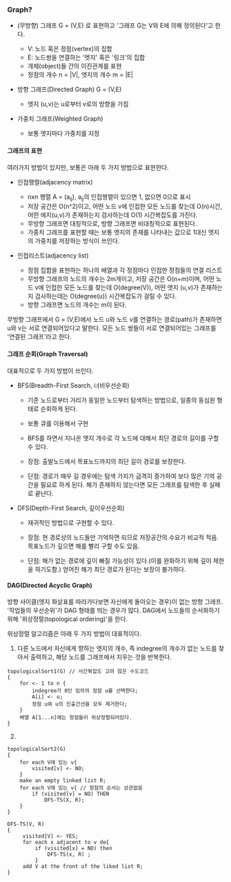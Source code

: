 ### Graph?


 - (무방향) 그래프 G = (V,E) 로 표현하고 '그래프 G는 V와 E에 의해 정의된다'고 한다.
   - V: 노드 혹은 정점(vertex)의 집합
   - E: 노드쌍을 연결하는 '엣지' 혹은 '링크'의 집합
   - 개체(object)들 간의 이진관계를 표현
   - 정점의 개수 n = |V|, 엣지의 개수 m = |E|
 
 - 방향 그래프(Directed Graph) G = (V,E)
   - 엣지 (u,v)는 u로부터 v로의 방향을 가짐
 
 - 가중치 그래프(Weighted Graph)
   - 보통 엣지마다 가중치를 지정
   
 
#### 그래프의 표현

여러가지 방법이 있지만, 보통은 아래 두 가지 방법으로 표현한다.
 - 인접행렬(adjacency matrix)
   - nxn 행렬 A = (a<sub>ij</sub>), a<sub>ij</sub>의 인접행렬이 있으면 1, 없으면 0으로 표시
   - 저장 공간은 O(n^2)이고, 어떤 노드 v에 인접한 모든 노드를 찾는데 O(n)시간, 어떤 에지(u,v)가 존재하는지 검사하는데 O(1) 시간복잡도를 가진다.
   - 무방향 그래프면 대칭적으로, 방향 그래프면 비대칭적으로 표현된다.
   - 가중치 그래프를 표현할 때는 보통 엣지의 존재를 나타내는 값으로 1대신 엣지의 가중치를 저장하는 방식이 쓰인다.
   
 - 인접리스트(adjacency list)
   - 정점 집합을 표현하는 하나의 배열과 각 정점마다 인접한 정점들의 연결 리스트
   - 무방향 그래프의 노드의 개수는 2m개이고, 저장 공간은 O(n+m)이며, 어떤 노드 v에 인접한 모든 노드를 찾는데 O(degree(V)), 어떤 엣지 (u,v)가 존재하는지 검사하는데는 O(degree(u)) 시간복잡도가 걸릴 수 있다.
   - 방향 그래프면 노드의 개수는 m이 된다.

무방향 그래프에서 G = (V,E)에서 노드 u와 노드 v를 연결하는 경로(path)가 존재하면 u와 v는 서로 연결되어있다고 말한다.
모든 노드 쌍들이 서로 연결되어있는 그래프를 '연결된 그래프'라고 한다.

#### 그래프 순회(Graph Traversal)

대표적으로 두 가지 방법이 쓰인다.
 - BFS(Breadth-First Search, 너비우선순회)
   - 기준 노드로부터 거리가 동일한 노드부터 탐색하는 방법으로, 일종의 동심원 형태로 순회하게 된다.
   - 보통 큐를 이용해서 구현
   - BFS를 하면서 지나온 엣지 개수로 각 노드에 대해서 최단 경로의 길이를 구할 수 있다.
   
   - 장점: 출발노드에서 목표노드까지의 최단 길이 경로를 보장한다.
   - 단점: 경로가 매우 길 경우에는 탐색 가지가 급격히 증가하여 보다 많은 기억 공간을 필요로 하게 된다. 해가 존재하지 않는다면 모든 그래프를 탐색한 후 실패로 끝난다.
   
 - DFS(Depth-First Search, 깊이우선순회)
   - 재귀적인 방법으로 구현할 수 있다.
   
   - 장점: 현 경로상의 노드들만 기억하면 되므로 저장공간의 수요가 비교적 적음. 목표노드가 깊으면 해를 빨리 구할 수도 있음.
   - 단점: 해가 없는 경로에 깊이 빠질 가능성이 있다.(이를 완화하기 위해 깊이 제한을 하기도함.) 얻어진 해가 최단 경로가 된다는 보장이 불가하다.
   
#### DAG(Directed Acyclic Graph)

방향 사이클(엣지 화살표를 따라가다보면 자신에게 돌아오는 경우)이 없는 방향 그래프. 
'작업들의 우선순위'가 DAG 형태를 띄는 경우가 많다. DAG에서 노드들의 순서화하기 위해 '위상정렬(topological ordering)'을 한다.

위상정렬 알고리즘은 아래 두 가지 방법이 대표적이다.

 1. 다른 노드에서 자신에게 향하는 엣지의 개수, 즉 indegree의 개수가 없는 노드를 찾아서 출력하고, 해당 노드를 그래프에서 지우는 것을 반복한다.
 ```
 topologicalSort1(G) // 시간복잡도 고려 않은 수도코드
 {
     for <- 1 to n {
         indegree가 0인 임의의 정점 u를 선택한다;     
         A[i] <- u;
         정점 u와 u의 진출간선을 모두 제거한다;
     }
     배열 A[1...n]에는 정점들이 위상정렬되어있다.
 }
 ```
 
 2. 
 ```
 topologicalSort2(G)
 {
     for each V에 있는 v{
         visited[v] <- NO;         
     }
     make an empty linked list R;
     for each V에 있는 v{ // 정점의 순서는 상관없음
         if (visited[v] = NO) THEN
             DFS-TS(X, R);
     }
 }
 
 DFS-TS(V, R)
 {
      visited[V] <- YES;
      for each x adjacent to v do{
          if (visited[x] = NO) then
              DFS-TS(x, R) ;
          }
      add V at the front of the liked list R;
 }
```








